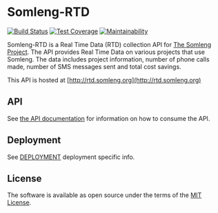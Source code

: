 # Somleng-RTD

[![Build Status](https://travis-ci.org/somleng/somleng-rtd.svg?branch=master)](https://travis-ci.org/somleng/somleng-rtd)
[![Test Coverage](https://api.codeclimate.com/v1/badges/22fe915708c1a04d0b31/test_coverage)](https://codeclimate.com/github/somleng/somleng-rtd/test_coverage)
[![Maintainability](https://api.codeclimate.com/v1/badges/22fe915708c1a04d0b31/maintainability)](https://codeclimate.com/github/somleng/somleng-rtd/maintainability)

Somleng-RTD is a Real Time Data (RTD) collection API for [The Somleng Project](http://www.somleng.org). The API provides Real Time Data on various projects that use Somleng. The data includes project information, number of phone calls made, number of SMS messages sent and total cost savings.

This API is hosted at [http://rtd.somleng.org](http://rtd.somleng.org)

## API

See [the API documentation](http://rtd.somleng.org/#api) for information on how to consume the API.

## Deployment

See [DEPLOYMENT](https://github.com/somleng/somleng-rtd/blob/master/DEPLOYMENT.md) deployment specific info.

## License

The software is available as open source under the terms of the [MIT License](http://opensource.org/licenses/MIT).

